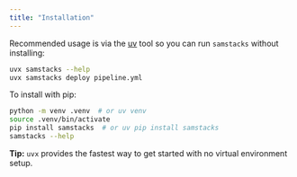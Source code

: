 ```yaml
---
title: "Installation"
---
```


Recommended usage is via the [uv](https://docs.astral.sh/uv/) tool so you can run `samstacks` without installing:

```bash
uvx samstacks --help
uvx samstacks deploy pipeline.yml
```

To install with pip:

```bash
python -m venv .venv  # or uv venv
source .venv/bin/activate
pip install samstacks  # or uv pip install samstacks
samstacks --help
```

**Tip:** `uvx` provides the fastest way to get started with no virtual environment setup.
